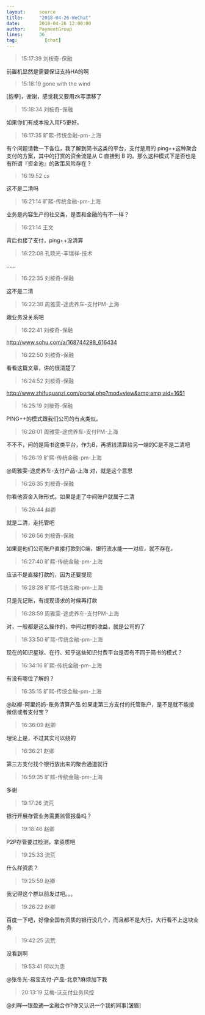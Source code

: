 ```yaml
---
layout:     source 
title:      "2018-04-26-WeChat"
date:       2018-04-26 12:00:00
author:     PaymentGroup
lines:      36 
tag:		  [chat]
---
```

> 15:17:39  刘桉奇-保融  
   
前置机显然是需要保证支持HA的啊  
   
> 15:18:19  gone with the wind  
   
[抱拳]，谢谢，感觉我又要用zk写漂移了  
   
> 15:18:34  刘桉奇-保融  
   
如果你们有成本投入用F5更好。  
   
> 16:17:35  旷熙-传统金融-pm-上海  
   
有个问题请教一下各位，我了解到简书这类的平台，支付是用的 ping++这种聚合支付的方案，其中的打赏的资金流是从 C 直接到 B 的。那么这种模式下是否也是有所谓『资金池』的政策风险存在？  
   
> 16:19:52  cs  
   
这不是二清吗  
   
> 16:21:14  旷熙-传统金融-pm-上海  
   
业务是内容生产的社交类，是否和金融的有不一样？  
   
> 16:21:14  王文  
   
背后也接了支付，ping++没清算  
   
> 16:22:08  孔晓光-丰瑞祥-技术  
   
……  
   
> 16:22:35  刘桉奇-保融  
   
这不是二清  
   
> 16:22:38  周雅雯-途虎养车-支付PM-上海  
   
跟业务没关系吧  
   
> 16:22:41  刘桉奇-保融  
   
http://www.sohu.com/a/168744298_616434  
   
> 16:22:50  刘桉奇-保融  
   
看看这篇文章，讲的很清楚了  
   
> 16:24:52  刘桉奇-保融  
   
http://www.zhifuquanzi.com/portal.php?mod=view&amp;amp;aid=1651  
   
> 16:25:19  刘桉奇-保融  
   
PING++的模式跟我们公司的有点类似。  
   
> 16:26:01  周雅雯-途虎养车-支付PM-上海  
   
不不不，问的是简书这类平台，作为B，再把钱清算给另一端的C是不是二清吧  
   
> 16:26:19  旷熙-传统金融-pm-上海  
   
@周雅雯-途虎养车-支付产品-上海 对，就是这个意思  
   
> 16:26:35  刘桉奇-保融  
   
你看他资金入账形式。如果是走了中间账户就属于二清  
   
> 16:26:44  赵卿  
   
就是二清，走托管吧  
   
> 16:26:56  刘桉奇-保融  
   
如果是他们公司账户直接打款到C端，银行流水能一一对应，就不存在。  
   
> 16:27:40  旷熙-传统金融-pm-上海  
   
应该不是直接打款的，因为还要提现  
   
> 16:28:28  旷熙-传统金融-pm-上海  
   
只是先记账，有提现请求的时候再打款  
   
> 16:28:59  周雅雯-途虎养车-支付PM-上海  
   
对，一般都是这么操作的，中间过程的收益，就是公司的了  
   
> 16:33:50  旷熙-传统金融-pm-上海  
   
现在的知识星球、在行、知乎这些知识付费平台是否有不同于简书的模式？  
   
> 16:34:16  旷熙-传统金融-pm-上海  
   
有没有哪位了解的？  
   
> 16:35:15  旷熙-传统金融-pm-上海  
   
@赵卿-阿里妈妈-账务清算产品 如果走第三方支付的托管账户，是不是就不能接微信或者支付宝？  
   
> 16:36:09  赵卿  
   
理论上是，不过其实可以绕的  
   
> 16:36:21  赵卿  
   
第三方支付找个银行放出来的聚合通道就行  
   
> 16:59:35  旷熙-传统金融-pm-上海  
   
多谢  
   
> 19:17:26  流荒  
   
银行开展存管业务需要监管报备吗？  
   
> 19:18:46  赵卿  
   
P2P存管要过检测，拿资质吧  
   
> 19:25:33  流荒  
   
什么样资质？  
   
> 19:25:59  赵卿  
   
我记得这个群以前发过吧。。。  
   
> 19:26:22  赵卿  
   
百度一下吧，好像全国有资质的银行没几个，而且都不是大行，大行看不上这块业务  
   
> 19:42:25  流荒  
   
没看到啊  
   
> 19:53:41  何以为患  
   
@张冬光-易宝支付-产品-北京?麻烦加下我  
   
> 20:13:19  艾梅-沃支付业务风控  
   
@刘晖—银盈通—金融合作?你又认识一个我的同事[皱眉]  
   
